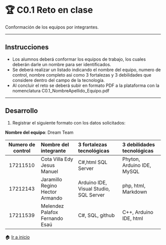 # :trophy: C0.1 Reto en clase

Conformación de los equipos por integrantes.
___

## Instrucciones

- Los alumnos deberá conformar los equipos de trabajo, los cuales deberán darle un nombre para ser identificados.
- Se deberá realizar un listado indicando el nombre del equipo, numero de control, nombre completo asi como 3 fortalezas y 3 debilidades que considere dentro del campo de la tecnología.
- Al concluir el reto se deberá subir en formato PDF a la plataforma con la nomenclatura C0.1_NombreApellido_Equipo.pdf

___

## Desarrollo

1. Registrar el siguiente formato con los datos solicitados:

**Nombre del equipo**: Dream Team

Numero de control | Nombre del integrante | 3 fortalezas tecnológicas | 3 debilidades tecnológicas
:-: | :-- | :-- |:--
17211510 | Cota Villa Edy Jesus Manuel | C#,html SQL Server | Phyton, Arduino IDE, MySQL
17212143 | Jaramillo Regino Hector Armando | Arduino IDE, Visual Studio, SQL Server | php, html, Markdown
17211539 | Melendez Palafox Fernando Esaú  | C#, SQL, github | C++, Arduino IDE, html


:house: [Ir a inicio](https://github.com/HectorJaramillo/JaramilloHector-SistemasProgramables)
